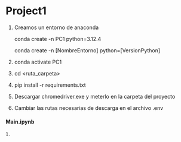 # Project1

1. Creamos un entorno de anaconda

    conda create -n PC1 python=3.12.4

    conda create -n [NombreEntorno] python=[VersionPython]

2. conda activate PC1
3. cd <ruta_carpeta>
4. pip install -r requirements.txt
5. Descargar chromedriver.exe y meterlo en la carpeta del proyecto
6. Cambiar las rutas necesarias de descarga en el archivo .env


#### Main.ipynb

    1. 